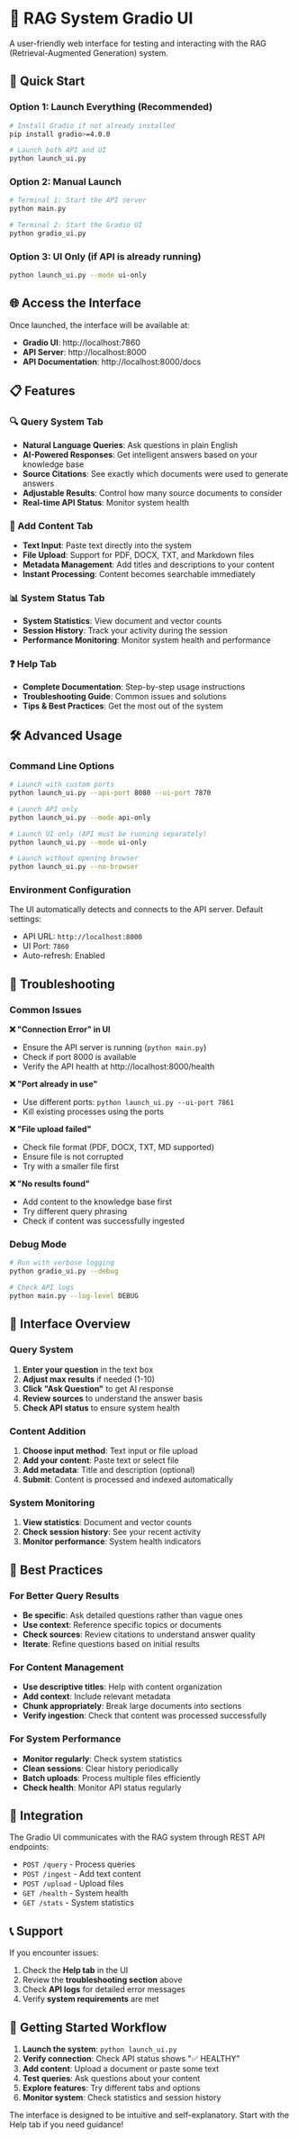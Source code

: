 # 🎨 RAG System Gradio UI

A user-friendly web interface for testing and interacting with the RAG (Retrieval-Augmented Generation) system.

## 🚀 Quick Start

### Option 1: Launch Everything (Recommended)
```bash
# Install Gradio if not already installed
pip install gradio>=4.0.0

# Launch both API and UI
python launch_ui.py
```

### Option 2: Manual Launch
```bash
# Terminal 1: Start the API server
python main.py

# Terminal 2: Start the Gradio UI
python gradio_ui.py
```

### Option 3: UI Only (if API is already running)
```bash
python launch_ui.py --mode ui-only
```

## 🌐 Access the Interface

Once launched, the interface will be available at:
- **Gradio UI**: http://localhost:7860
- **API Server**: http://localhost:8000
- **API Documentation**: http://localhost:8000/docs

## 📋 Features

### 🔍 Query System Tab
- **Natural Language Queries**: Ask questions in plain English
- **AI-Powered Responses**: Get intelligent answers based on your knowledge base
- **Source Citations**: See exactly which documents were used to generate answers
- **Adjustable Results**: Control how many source documents to consider
- **Real-time API Status**: Monitor system health

### 📝 Add Content Tab
- **Text Input**: Paste text directly into the system
- **File Upload**: Support for PDF, DOCX, TXT, and Markdown files
- **Metadata Management**: Add titles and descriptions to your content
- **Instant Processing**: Content becomes searchable immediately

### 📊 System Status Tab
- **System Statistics**: View document and vector counts
- **Session History**: Track your activity during the session
- **Performance Monitoring**: Monitor system health and performance

### ❓ Help Tab
- **Complete Documentation**: Step-by-step usage instructions
- **Troubleshooting Guide**: Common issues and solutions
- **Tips & Best Practices**: Get the most out of the system

## 🛠️ Advanced Usage

### Command Line Options
```bash
# Launch with custom ports
python launch_ui.py --api-port 8080 --ui-port 7870

# Launch API only
python launch_ui.py --mode api-only

# Launch UI only (API must be running separately)
python launch_ui.py --mode ui-only

# Launch without opening browser
python launch_ui.py --no-browser
```

### Environment Configuration
The UI automatically detects and connects to the API server. Default settings:
- API URL: `http://localhost:8000`
- UI Port: `7860`
- Auto-refresh: Enabled

## 🔧 Troubleshooting

### Common Issues

**❌ "Connection Error" in UI**
- Ensure the API server is running (`python main.py`)
- Check if port 8000 is available
- Verify the API health at http://localhost:8000/health

**❌ "Port already in use"**
- Use different ports: `python launch_ui.py --ui-port 7861`
- Kill existing processes using the ports

**❌ "File upload failed"**
- Check file format (PDF, DOCX, TXT, MD supported)
- Ensure file is not corrupted
- Try with a smaller file first

**❌ "No results found"**
- Add content to the knowledge base first
- Try different query phrasing
- Check if content was successfully ingested

### Debug Mode
```bash
# Run with verbose logging
python gradio_ui.py --debug

# Check API logs
python main.py --log-level DEBUG
```

## 📱 Interface Overview

### Query System
1. **Enter your question** in the text box
2. **Adjust max results** if needed (1-10)
3. **Click "Ask Question"** to get AI response
4. **Review sources** to understand the answer basis
5. **Check API status** to ensure system health

### Content Addition
1. **Choose input method**: Text input or file upload
2. **Add your content**: Paste text or select file
3. **Add metadata**: Title and description (optional)
4. **Submit**: Content is processed and indexed automatically

### System Monitoring
1. **View statistics**: Document and vector counts
2. **Check session history**: See your recent activity
3. **Monitor performance**: System health indicators

## 🎯 Best Practices

### For Better Query Results
- **Be specific**: Ask detailed questions rather than vague ones
- **Use context**: Reference specific topics or documents
- **Check sources**: Review citations to understand answer quality
- **Iterate**: Refine questions based on initial results

### For Content Management
- **Use descriptive titles**: Help with content organization
- **Add context**: Include relevant metadata
- **Chunk appropriately**: Break large documents into sections
- **Verify ingestion**: Check that content was processed successfully

### For System Performance
- **Monitor regularly**: Check system statistics
- **Clean sessions**: Clear history periodically
- **Batch uploads**: Process multiple files efficiently
- **Check health**: Monitor API status regularly

## 🔗 Integration

The Gradio UI communicates with the RAG system through REST API endpoints:
- `POST /query` - Process queries
- `POST /ingest` - Add text content
- `POST /upload` - Upload files
- `GET /health` - System health
- `GET /stats` - System statistics

## 📞 Support

If you encounter issues:
1. Check the **Help tab** in the UI
2. Review the **troubleshooting section** above
3. Check **API logs** for detailed error messages
4. Verify **system requirements** are met

## 🎉 Getting Started Workflow

1. **Launch the system**: `python launch_ui.py`
2. **Verify connection**: Check API status shows "✅ HEALTHY"
3. **Add content**: Upload a document or paste some text
4. **Test queries**: Ask questions about your content
5. **Explore features**: Try different tabs and options
6. **Monitor system**: Check statistics and session history

The interface is designed to be intuitive and self-explanatory. Start with the Help tab if you need guidance! 